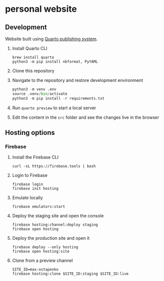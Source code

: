 # personal website

## Development

Website built using [Quarto publishing system](https://quarto.org/).

1. Install Quarto CLI

    ```shell
    brew install quarto
    python3 -m pip install nbformat, PyYAML
    ```

2. Clone this repository
3. Navigate to the repository and restore development environment

    ```python
    python3 -m venv .env
    source .venv/bin/activate
    python3 -m pip install -r requirements.txt
    ```

4. Run `quarto preview` to start a local server
5. Edit the content in the `src` folder and see the changes live in the browser

## Hosting options

### Firebase

1. Install the Firebase CLI

    ```shell
    curl -sL https://firebase.tools | bash
    ```

2. Login to Firebase

    ```shell
    firebase login
    firebase init hosting
    ```

3. Emulate locally

    ```shell
    firebase emulators:start
    ```

4. Deploy the staging site and open the console

    ```shell
    firebase hosting:channel:deploy staging
    firebase open hosting
    ```

5. Deploy the production site and open it

    ```shell
    firebase deploy --only hosting
    firebase open hosting:site
    ```

6. Clone from a preview channel

    ```shell
    SITE_ID=max-ostapenko
    firebase hosting:clone $SITE_ID:staging $SITE_ID:live
    ```
